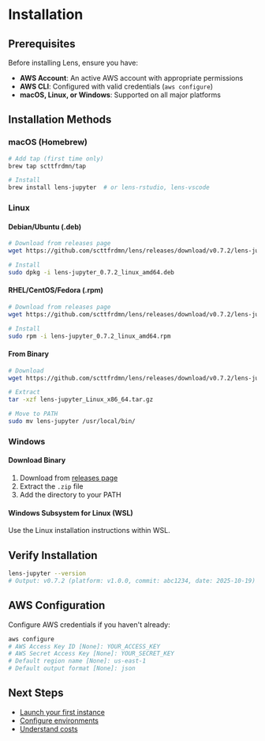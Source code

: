 # Installation

## Prerequisites

Before installing Lens, ensure you have:

- **AWS Account**: An active AWS account with appropriate permissions
- **AWS CLI**: Configured with valid credentials (`aws configure`)
- **macOS, Linux, or Windows**: Supported on all major platforms

## Installation Methods

### macOS (Homebrew)

```bash
# Add tap (first time only)
brew tap scttfrdmn/tap

# Install
brew install lens-jupyter  # or lens-rstudio, lens-vscode
```

### Linux

#### Debian/Ubuntu (.deb)

```bash
# Download from releases page
wget https://github.com/scttfrdmn/lens/releases/download/v0.7.2/lens-jupyter_0.7.2_linux_amd64.deb

# Install
sudo dpkg -i lens-jupyter_0.7.2_linux_amd64.deb
```

#### RHEL/CentOS/Fedora (.rpm)

```bash
# Download from releases page
wget https://github.com/scttfrdmn/lens/releases/download/v0.7.2/lens-jupyter_0.7.2_linux_amd64.rpm

# Install
sudo rpm -i lens-jupyter_0.7.2_linux_amd64.rpm
```

#### From Binary

```bash
# Download
wget https://github.com/scttfrdmn/lens/releases/download/v0.7.2/lens-jupyter_Linux_x86_64.tar.gz

# Extract
tar -xzf lens-jupyter_Linux_x86_64.tar.gz

# Move to PATH
sudo mv lens-jupyter /usr/local/bin/
```

### Windows

#### Download Binary

1. Download from [releases page](https://github.com/scttfrdmn/lens/releases)
2. Extract the `.zip` file
3. Add the directory to your PATH

#### Windows Subsystem for Linux (WSL)

Use the Linux installation instructions within WSL.

## Verify Installation

```bash
lens-jupyter --version
# Output: v0.7.2 (platform: v1.0.0, commit: abc1234, date: 2025-10-19)
```

## AWS Configuration

Configure AWS credentials if you haven't already:

```bash
aws configure
# AWS Access Key ID [None]: YOUR_ACCESS_KEY
# AWS Secret Access Key [None]: YOUR_SECRET_KEY
# Default region name [None]: us-east-1
# Default output format [None]: json
```

## Next Steps

- [Launch your first instance](../user-guides/jupyter.md)
- [Configure environments](../user-guides/environments.md)
- [Understand costs](../user-guides/cost-management.md)
